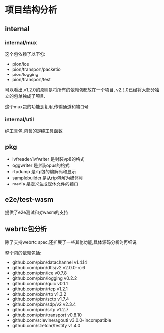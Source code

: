 # 项目结构分析

## internal

### internal/mux

这个包依赖了以下包:

- pion/ice
- pion/transport/packetio
- pion/logging
- pion/transport/test

可以看出,v1.2.0的原则是将所有的依赖包都放在一个项目,
v2.2.0已经将大部分独立的包单独成了项目.

这个mux包的功能是复用,传输通道和端口号

### internal/util

纯工具包,包含的是纯工具函数

## pkg

- ivfreader/ivfwriter 是封装vp8的格式
- oggwriter 是封装opus的格式
- rtpdump 是rtp包的编解码和显示
- samplebuilder 是从rtp包解为媒体帧
- media 是定义生成媒体文件的接口

## e2e/test-wasm

提供了e2e测试和对wasm的支持

## webrtc包分析

除了支持webrtc spec,还扩展了一些其他功能,具体源码分析时再细说

整个包的依赖包括:

- github.com/pion/datachannel v1.4.14
- github.com/pion/dtls/v2 v2.0.0-rc.6
- github.com/pion/ice v0.7.8
- github.com/pion/logging v0.2.2
- github.com/pion/quic v0.1.1
- github.com/pion/rtcp v1.2.1
- github.com/pion/rtp v1.3.2
- github.com/pion/sctp v1.7.4
- github.com/pion/sdp/v2 v2.3.4
- github.com/pion/srtp v1.2.7
- github.com/pion/transport v0.8.10
- github.com/sclevine/agouti v3.0.0+incompatible
- github.com/stretchr/testify v1.4.0
